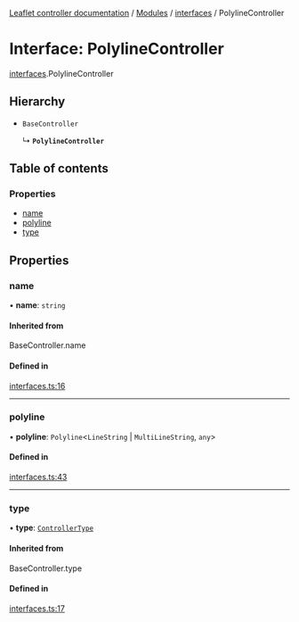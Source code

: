 [Leaflet controller documentation](../README.md) / [Modules](../modules.md) / [interfaces](../modules/interfaces.md) / PolylineController

# Interface: PolylineController

[interfaces](../modules/interfaces.md).PolylineController

## Hierarchy

- `BaseController`

  ↳ **`PolylineController`**

## Table of contents

### Properties

- [name](interfaces.PolylineController.md#name)
- [polyline](interfaces.PolylineController.md#polyline)
- [type](interfaces.PolylineController.md#type)

## Properties

### name

• **name**: `string`

#### Inherited from

BaseController.name

#### Defined in

[interfaces.ts:16](https://github.com/synw/leaflet-controller/blob/653db9e/src/interfaces.ts#L16)

___

### polyline

• **polyline**: `Polyline`<`LineString` \| `MultiLineString`, `any`\>

#### Defined in

[interfaces.ts:43](https://github.com/synw/leaflet-controller/blob/653db9e/src/interfaces.ts#L43)

___

### type

• **type**: [`ControllerType`](../modules/interfaces.md#controllertype)

#### Inherited from

BaseController.type

#### Defined in

[interfaces.ts:17](https://github.com/synw/leaflet-controller/blob/653db9e/src/interfaces.ts#L17)
